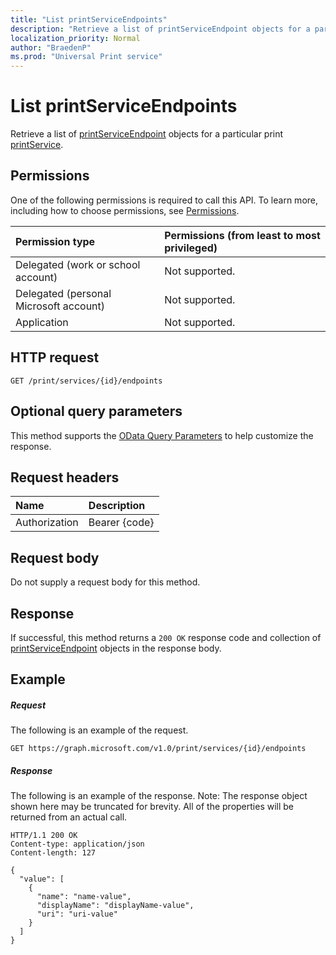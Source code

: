 ```yaml
---
title: "List printServiceEndpoints"
description: "Retrieve a list of printServiceEndpoint objects for a particular print printService."
localization_priority: Normal
author: "BraedenP"
ms.prod: "Universal Print service"
---
```


# List printServiceEndpoints

Retrieve a list of [printServiceEndpoint](../resources/printserviceendpoint.md) objects for a particular print [printService](../resources/printservice.md).

## Permissions
One of the following permissions is required to call this API. To learn more, including how to choose permissions, see [Permissions](../../../concepts/permissions_reference.md).

|Permission type                        | Permissions (from least to most privileged)              |
|:--------------------------------------|:---------------------------------------------------------|
|Delegated (work or school account)     | Not supported. |
|Delegated (personal Microsoft account) | Not supported. |
|Application                            | Not supported. |

## HTTP request
<!-- { "blockType": "ignored" } -->
```http
GET /print/services/{id}/endpoints
```
## Optional query parameters
This method supports the [OData Query Parameters](http://graph.microsoft.io/docs/overview/query_parameters) to help customize the response.

## Request headers
| Name      |Description|
|:----------|:----------|
| Authorization | Bearer {code} |

## Request body
Do not supply a request body for this method.
## Response
If successful, this method returns a `200 OK` response code and collection of [printServiceEndpoint](../resources/printserviceendpoint.md) objects in the response body.
## Example
##### Request
The following is an example of the request.
<!-- {
  "blockType": "request",
  "name": "get_endpoints"
}-->
```http
GET https://graph.microsoft.com/v1.0/print/services/{id}/endpoints
```
##### Response
The following is an example of the response. Note: The response object shown here may be truncated for brevity. All of the properties will be returned from an actual call.
<!-- {
  "blockType": "response",
  "truncated": true,
  "@odata.type": "microsoft.graph.print.printServiceEndpoint",
  "isCollection": true
} -->
```http
HTTP/1.1 200 OK
Content-type: application/json
Content-length: 127

{
  "value": [
    {
      "name": "name-value",
      "displayName": "displayName-value",
      "uri": "uri-value"
    }
  ]
}
```

<!-- uuid: 8fcb5dbc-d5aa-4681-8e31-b001d5168d79
2015-10-25 14:57:30 UTC -->
<!-- {
  "type": "#page.annotation",
  "description": "List endpoints",
  "keywords": "",
  "section": "documentation",
  "tocPath": ""
}-->